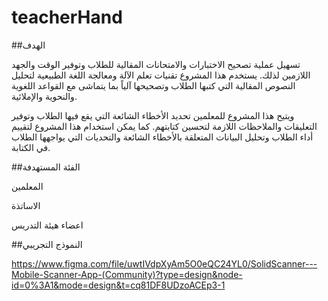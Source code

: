 # teacherHand
##الهدف

تسهيل عملية تصحيح الاختبارات والامتحانات المقالية للطلاب وتوفير الوقت والجهد اللازمين لذلك.
يستخدم هذا المشروع تقنيات تعلم الآلة ومعالجة اللغة الطبيعية لتحليل النصوص المقالية التي كتبها 
الطلاب وتصحيحها آلياً بما يتماشى مع القواعد اللغوية والنحوية والإملائية.

ويتيح هذا المشروع للمعلمين تحديد الأخطاء الشائعة التي يقع فيها الطلاب وتوفير التعليقات
والملاحظات اللازمة لتحسين كتابتهم. كما يمكن استخدام هذا المشروع لتقييم أداء الطلاب وتحليل
البيانات المتعلقة بالأخطاء الشائعة والتحديات التي يواجهها الطلاب في الكتابة.



##الفئة المستهدفة

المعلمين

الاساتذة

اعضاء هيئة التدريس



##النموذج التجريبي

https://www.figma.com/file/uwtIVdpXyAm5O0eQC24YL0/SolidScanner---Mobile-Scanner-App-(Community)?type=design&node-id=0%3A1&mode=design&t=cq81DF8UDzoACEp3-1
